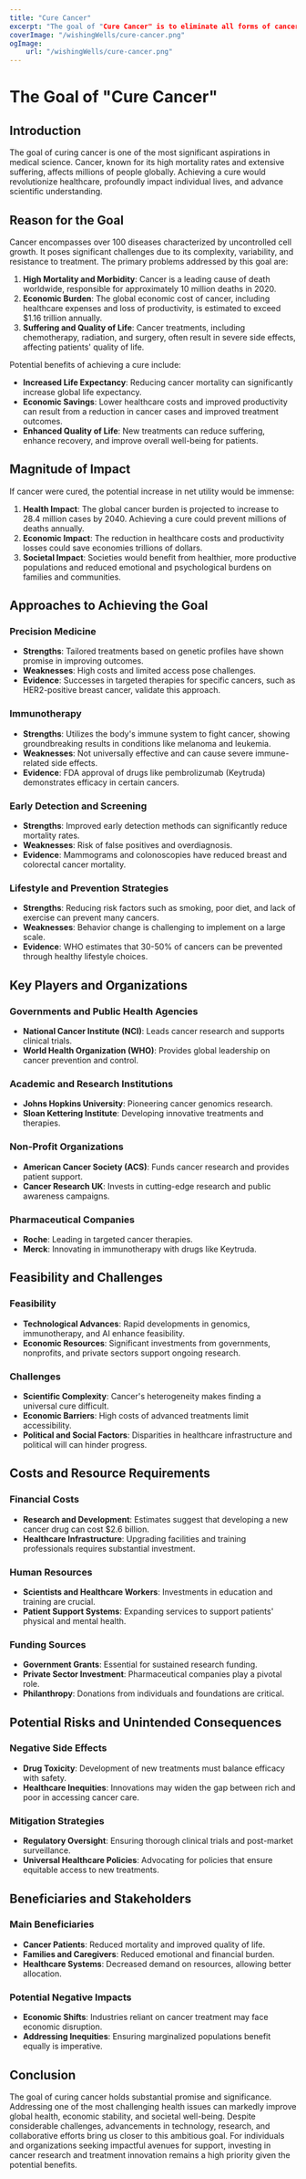 ```yaml
---
title: "Cure Cancer"   
excerpt: "The goal of "Cure Cancer" is to eliminate all forms of cancer through advanced medical research, treatments, and preventive measures, ensuring a future where cancer is no longer a threat to human health."
coverImage: "/wishingWells/cure-cancer.png"
ogImage:
    url: "/wishingWells/cure-cancer.png"
---
```

# The Goal of "Cure Cancer"

## Introduction

The goal of curing cancer is one of the most significant aspirations in medical science. Cancer, known for its high mortality rates and extensive suffering, affects millions of people globally. Achieving a cure would revolutionize healthcare, profoundly impact individual lives, and advance scientific understanding.

## Reason for the Goal

Cancer encompasses over 100 diseases characterized by uncontrolled cell growth. It poses significant challenges due to its complexity, variability, and resistance to treatment. The primary problems addressed by this goal are:

1. **High Mortality and Morbidity**: Cancer is a leading cause of death worldwide, responsible for approximately 10 million deaths in 2020.
2. **Economic Burden**: The global economic cost of cancer, including healthcare expenses and loss of productivity, is estimated to exceed $1.16 trillion annually.
3. **Suffering and Quality of Life**: Cancer treatments, including chemotherapy, radiation, and surgery, often result in severe side effects, affecting patients' quality of life.

Potential benefits of achieving a cure include:

- **Increased Life Expectancy**: Reducing cancer mortality can significantly increase global life expectancy.
- **Economic Savings**: Lower healthcare costs and improved productivity can result from a reduction in cancer cases and improved treatment outcomes.
- **Enhanced Quality of Life**: New treatments can reduce suffering, enhance recovery, and improve overall well-being for patients.

## Magnitude of Impact

If cancer were cured, the potential increase in net utility would be immense:

1. **Health Impact**: The global cancer burden is projected to increase to 28.4 million cases by 2040. Achieving a cure could prevent millions of deaths annually.
2. **Economic Impact**: The reduction in healthcare costs and productivity losses could save economies trillions of dollars.
3. **Societal Impact**: Societies would benefit from healthier, more productive populations and reduced emotional and psychological burdens on families and communities.

## Approaches to Achieving the Goal

### Precision Medicine
- **Strengths**: Tailored treatments based on genetic profiles have shown promise in improving outcomes.
- **Weaknesses**: High costs and limited access pose challenges.
- **Evidence**: Successes in targeted therapies for specific cancers, such as HER2-positive breast cancer, validate this approach.

### Immunotherapy
- **Strengths**: Utilizes the body's immune system to fight cancer, showing groundbreaking results in conditions like melanoma and leukemia.
- **Weaknesses**: Not universally effective and can cause severe immune-related side effects.
- **Evidence**: FDA approval of drugs like pembrolizumab (Keytruda) demonstrates efficacy in certain cancers.

### Early Detection and Screening
- **Strengths**: Improved early detection methods can significantly reduce mortality rates.
- **Weaknesses**: Risk of false positives and overdiagnosis.
- **Evidence**: Mammograms and colonoscopies have reduced breast and colorectal cancer mortality.

### Lifestyle and Prevention Strategies
- **Strengths**: Reducing risk factors such as smoking, poor diet, and lack of exercise can prevent many cancers.
- **Weaknesses**: Behavior change is challenging to implement on a large scale.
- **Evidence**: WHO estimates that 30-50% of cancers can be prevented through healthy lifestyle choices.

## Key Players and Organizations

### Governments and Public Health Agencies
- **National Cancer Institute (NCI)**: Leads cancer research and supports clinical trials.
- **World Health Organization (WHO)**: Provides global leadership on cancer prevention and control.

### Academic and Research Institutions
- **Johns Hopkins University**: Pioneering cancer genomics research.
- **Sloan Kettering Institute**: Developing innovative treatments and therapies.

### Non-Profit Organizations
- **American Cancer Society (ACS)**: Funds cancer research and provides patient support.
- **Cancer Research UK**: Invests in cutting-edge research and public awareness campaigns.

### Pharmaceutical Companies
- **Roche**: Leading in targeted cancer therapies.
- **Merck**: Innovating in immunotherapy with drugs like Keytruda.

## Feasibility and Challenges

### Feasibility
- **Technological Advances**: Rapid developments in genomics, immunotherapy, and AI enhance feasibility.
- **Economic Resources**: Significant investments from governments, nonprofits, and private sectors support ongoing research.

### Challenges
- **Scientific Complexity**: Cancer's heterogeneity makes finding a universal cure difficult.
- **Economic Barriers**: High costs of advanced treatments limit accessibility.
- **Political and Social Factors**: Disparities in healthcare infrastructure and political will can hinder progress.

## Costs and Resource Requirements

### Financial Costs
- **Research and Development**: Estimates suggest that developing a new cancer drug can cost $2.6 billion.
- **Healthcare Infrastructure**: Upgrading facilities and training professionals requires substantial investment.

### Human Resources
- **Scientists and Healthcare Workers**: Investments in education and training are crucial.
- **Patient Support Systems**: Expanding services to support patients' physical and mental health.

### Funding Sources
- **Government Grants**: Essential for sustained research funding.
- **Private Sector Investment**: Pharmaceutical companies play a pivotal role.
- **Philanthropy**: Donations from individuals and foundations are critical.

## Potential Risks and Unintended Consequences

### Negative Side Effects
- **Drug Toxicity**: Development of new treatments must balance efficacy with safety.
- **Healthcare Inequities**: Innovations may widen the gap between rich and poor in accessing cancer care.

### Mitigation Strategies
- **Regulatory Oversight**: Ensuring thorough clinical trials and post-market surveillance.
- **Universal Healthcare Policies**: Advocating for policies that ensure equitable access to new treatments.

## Beneficiaries and Stakeholders

### Main Beneficiaries
- **Cancer Patients**: Reduced mortality and improved quality of life.
- **Families and Caregivers**: Reduced emotional and financial burden.
- **Healthcare Systems**: Decreased demand on resources, allowing better allocation.

### Potential Negative Impacts
- **Economic Shifts**: Industries reliant on cancer treatment may face economic disruption.
- **Addressing Inequities**: Ensuring marginalized populations benefit equally is imperative.

## Conclusion

The goal of curing cancer holds substantial promise and significance. Addressing one of the most challenging health issues can markedly improve global health, economic stability, and societal well-being. Despite considerable challenges, advancements in technology, research, and collaborative efforts bring us closer to this ambitious goal. For individuals and organizations seeking impactful avenues for support, investing in cancer research and treatment innovation remains a high priority given the potential benefits.
